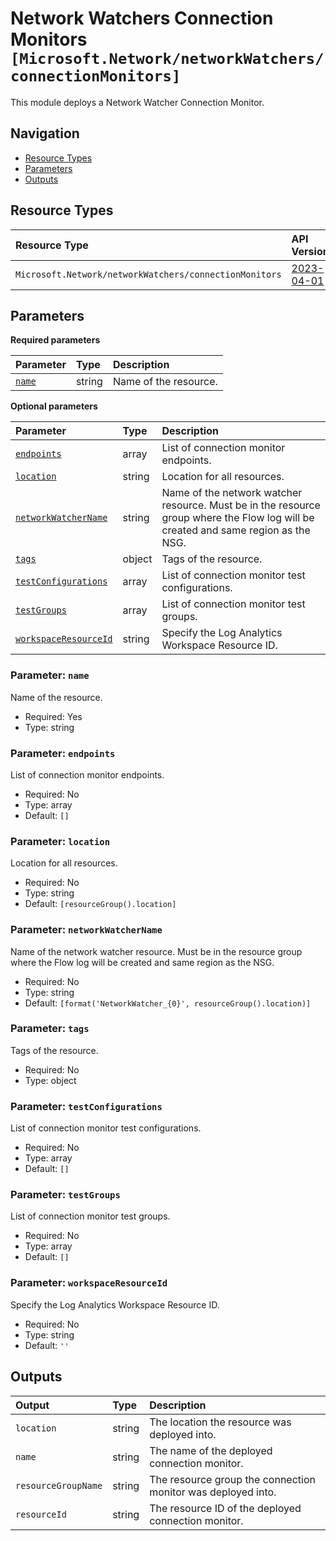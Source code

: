 # Network Watchers Connection Monitors `[Microsoft.Network/networkWatchers/connectionMonitors]`

This module deploys a Network Watcher Connection Monitor.

## Navigation

- [Resource Types](#Resource-Types)
- [Parameters](#Parameters)
- [Outputs](#Outputs)

## Resource Types

| Resource Type | API Version |
| :-- | :-- |
| `Microsoft.Network/networkWatchers/connectionMonitors` | [2023-04-01](https://learn.microsoft.com/en-us/azure/templates/Microsoft.Network/2023-04-01/networkWatchers/connectionMonitors) |

## Parameters

**Required parameters**

| Parameter | Type | Description |
| :-- | :-- | :-- |
| [`name`](#parameter-name) | string | Name of the resource. |

**Optional parameters**

| Parameter | Type | Description |
| :-- | :-- | :-- |
| [`endpoints`](#parameter-endpoints) | array | List of connection monitor endpoints. |
| [`location`](#parameter-location) | string | Location for all resources. |
| [`networkWatcherName`](#parameter-networkwatchername) | string | Name of the network watcher resource. Must be in the resource group where the Flow log will be created and same region as the NSG. |
| [`tags`](#parameter-tags) | object | Tags of the resource. |
| [`testConfigurations`](#parameter-testconfigurations) | array | List of connection monitor test configurations. |
| [`testGroups`](#parameter-testgroups) | array | List of connection monitor test groups. |
| [`workspaceResourceId`](#parameter-workspaceresourceid) | string | Specify the Log Analytics Workspace Resource ID. |

### Parameter: `name`

Name of the resource.

- Required: Yes
- Type: string

### Parameter: `endpoints`

List of connection monitor endpoints.

- Required: No
- Type: array
- Default: `[]`

### Parameter: `location`

Location for all resources.

- Required: No
- Type: string
- Default: `[resourceGroup().location]`

### Parameter: `networkWatcherName`

Name of the network watcher resource. Must be in the resource group where the Flow log will be created and same region as the NSG.

- Required: No
- Type: string
- Default: `[format('NetworkWatcher_{0}', resourceGroup().location)]`

### Parameter: `tags`

Tags of the resource.

- Required: No
- Type: object

### Parameter: `testConfigurations`

List of connection monitor test configurations.

- Required: No
- Type: array
- Default: `[]`

### Parameter: `testGroups`

List of connection monitor test groups.

- Required: No
- Type: array
- Default: `[]`

### Parameter: `workspaceResourceId`

Specify the Log Analytics Workspace Resource ID.

- Required: No
- Type: string
- Default: `''`

## Outputs

| Output | Type | Description |
| :-- | :-- | :-- |
| `location` | string | The location the resource was deployed into. |
| `name` | string | The name of the deployed connection monitor. |
| `resourceGroupName` | string | The resource group the connection monitor was deployed into. |
| `resourceId` | string | The resource ID of the deployed connection monitor. |
